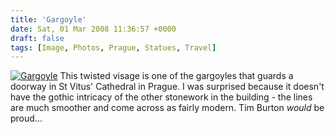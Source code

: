 ```yaml
---
title: 'Gargoyle'
date: Sat, 01 Mar 2008 11:36:57 +0000
draft: false
tags: [Image, Photos, Prague, Statues, Travel]
---
```


[![Gargoyle](http://gerard.interwebworld.co.uk/files/2008/03/grotesque.jpg)](http://gerard.interwebworld.co.uk/files/2008/03/grotesque.jpg) This twisted visage is one of the gargoyles that guards a doorway in St Vitus' Cathedral in Prague. I was surprised because it doesn't have the gothic intricacy of the other stonework in the building - the lines are much smoother and come across as fairly modern. Tim Burton _would_ be proud...